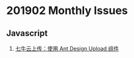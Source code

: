 # 201902 Monthly Issues

## Javascript

1. [七牛云上传：使用 Ant Design Upload 组件](3https://medium.com/@alcheung/%E4%B8%83%E7%89%9B%E4%BA%91%E4%B8%8A%E4%BC%A0-%E4%BD%BF%E7%94%A8-ant-design-upload-%E7%BB%84%E4%BB%B6-9efe33097d25)